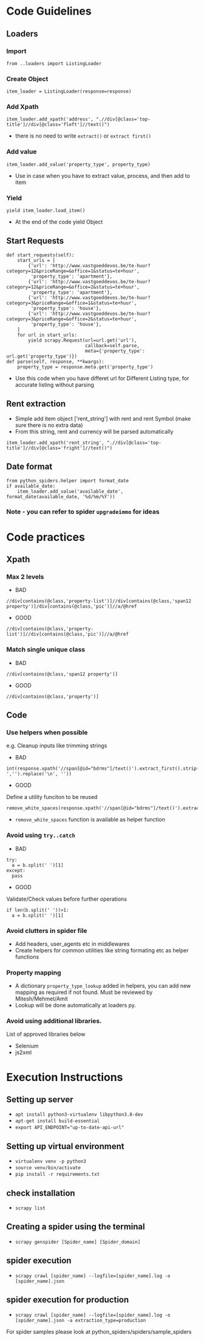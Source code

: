 # Code Guidelines

## Loaders

### Import
```
from ..loaders import ListingLoader
```

### Create  Object
```
item_loader = ListingLoader(response=response)
```

### Add Xpath
```
item_loader.add_xpath('address', ".//div[@class='top-title']//div[@class='fleft']//text()")
```
- there is no need to write `extract()` or `extract first()`

### Add value
```
item_loader.add_value('property_type', property_type)
```
- Use in case when you have to extract value, process, and then add to item

### Yield
```
yield item_loader.load_item()
```
- At the end of the code yield Object

## Start Requests

```
def start_requests(self):
    start_urls = [
        {'url': 'http://www.vastgoeddevos.be/te-huur?category=12&priceRange=&office=1&status=te+huur',
         'property_type': 'apartment'},
        {'url': 'http://www.vastgoeddevos.be/te-huur?category=12&priceRange=&office=2&status=te+huur',
         'property_type': 'apartment'},
        {'url': 'http://www.vastgoeddevos.be/te-huur?category=3&priceRange=&office=1&status=te+huur',
         'property_type': 'house'},
        {'url': 'http://www.vastgoeddevos.be/te-huur?category=3&priceRange=&office=2&status=te+huur',
         'property_type': 'house'},
    ]
    for url in start_urls:
        yield scrapy.Request(url=url.get('url'),
                             callback=self.parse,
                             meta={'property_type': url.get('property_type')})
def parse(self, response, **kwargs):
	property_type = response.meta.get('property_type')

```
- Use this code when you have differet url for Different Listing type, for accurate listing without parsing

## Rent extraction
- Simple add item object ['rent_string'] with rent and rent Symbol (make sure there is no extra data)
- From this string, rent and currency will be parsed automatically
```
item_loader.add_xpath('rent_string', ".//div[@class='top-title']//div[@class='fright']//text()")
```

## Date format
```
from python_spiders.helper import format_date
if available_date:
    item_loader.add_value('available_date', format_date(available_date, '%d/%m/%Y'))
```

### Note - you can refer to spider `upgradeimmo` for ideas

# Code practices

## Xpath

### Max 2 levels

- BAD

```
//div[contains(@class,'property-list')]//div[contains(@class,'span12 property')]/div[contains(@class,'pic')]//a/@href
```

- GOOD

```
//div[contains(@class,'property-list')]//div[contains(@class,'pic')]//a/@href
```

### Match single unique class
- BAD
```
//div[contains(@class,'span12 property')]
```
- GOOD
```
//div[contains(@class,'property')]
```

## Code
### Use helpers when possible

e.g. Cleanup inputs like trimming strings

- BAD
```
int(response.xpath('//span[@id="bdrms"]/text()').extract_first().strip().replace(' ','').replace('\n', ''))
```
- GOOD

Define a utility funciton to be reused

```
remove_white_spaces(response.xpath('//span[@id="bdrms"]/text()').extract_first())
```
- `remove_white_spaces` function is available as helper function

### Avoid using `try..catch`
- BAD
```
try:
  a = b.split(' ')[1]
except:
  pass
```
- GOOD

Validate/Check values before further operations

```
if len(b.split(' '))>1:
  a = b.split(' ')[1]
```

### Avoid clutters in spider file
- Add headers, user_agents etc in middlewares
- Create helpers for common utilities like string formating etc as helper functions

### Property mapping 
- A dictionary `property_type_lookup` added in helpers, you can add new mapping as required if not found. Must be reviewed by Mitesh/Mehmet/Amit
- Lookup will be done automatically at loaders py.

### Avoid using additional libraries.
List of approved libraries below

- Selenium
- js2xml

# Execution Instructions

## Setting up server

- `apt install python3-virtualenv libpython3.8-dev`
- `apt-get install build-essential`
- `export API_ENDPOINT="up-to-date-api-url"`

## Setting up virtual environment

- `virtualenv venv -p python3`
- `source venv/bin/activate`
- `pip install -r requirements.txt`

## check installation
- `scrapy list`

## Creating a spider using the terminal
- `scrapy genspider [Spider_name] [Spider_domain]`

## spider execution
- `scrapy crawl [spider_name] --logfile=[spider_name].log -o [spider_name].json`

## spider execution for production
- `scrapy crawl [spider_name] --logfile=[spider_name].log -o [spider_name].json -a extraction_type=production`

For spider samples please look at python_spiders/spiders/sample_spiders